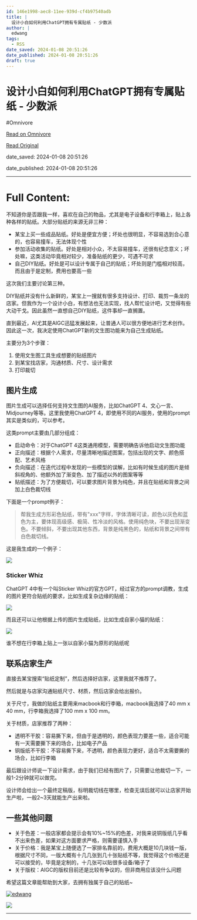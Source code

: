 ```yaml
---
id: 146e1998-aec8-11ee-939d-cf4b97540adb
title: |
  设计小白如何利用ChatGPT拥有专属贴纸 - 少数派
author: |
  edwang
tags:
  - RSS
date_saved: 2024-01-08 20:51:26
date_published: 2024-01-08 20:51:26
draft: true
---
```


# 设计小白如何利用ChatGPT拥有专属贴纸 - 少数派
#Omnivore

[Read on Omnivore](https://omnivore.app/me/chat-gpt-18ced4fd68e)

[Read Original](https://sspai.com/post/85596)

date_saved: 2024-01-08 20:51:26

date_published: 2024-01-08 20:51:26

--- 

# Full Content: 

不知道你是否跟我一样，喜欢在自己的物品，尤其是电子设备和行李箱上，贴上各种各样的贴纸。大部分贴纸的来源无非三种：

* 某宝上买一些成品贴纸。好处是便宜方便；坏处也很明显，不容易选到合心意的，也容易撞车，无法体现个性
* 参加活动收集的贴纸。好处是相对小众，不太容易撞车，还很有纪念意义；坏处嘛，这类活动毕竟相对较少，准备贴纸的更少，可遇不可求
* 自己DIY贴纸。好处是可以设计专属于自己的贴纸；坏处则是门槛相对较高，而且由于是定制，费用也要高一些

这次我们主要讨论第三种。

DIY贴纸并没有什么新鲜的，某宝上一搜就有很多支持设计、打印、裁剪一条龙的店家。但我作为一个设计小白，有想法也无法实现，找人帮忙设计吧，又觉得有些大动干戈。因此虽然一直想自己DIY贴纸，这件事却一直搁置。

直到最近，AI尤其是AIGC迅猛发展起来，让普通人可以很方便地进行艺术创作。因此这一次，我决定使用ChatGPT新的文生图功能来为自己生成贴纸。

主要分为3个步骤：

1. 使用文生图工具生成想要的贴纸图片
2. 到某宝找店家，沟通材质、尺寸、设计需求
3. 打印裁切

## 图片生成

图片生成可以选择任何支持文生图的AI服务，比如ChatGPT 4、文心一言、Midjourney等等。这里我使用ChatGPT 4，即使用不同的AI服务，使用的prompt其实是类似的，可以参考。

这类prompt主要由几部分组成：

* 启动命令：对于ChatGPT 4这类通用模型，需要明确告诉他启动文生图功能
* 正向描述：根据个人需求，尽量清晰地描述图案，包括出现的文字、颜色搭配、艺术风格
* 负向描述：在迭代过程中发现的一些模型的误解，比如有时候生成的图片是倾斜视角的、他额外加了渐变色、加了描述以外的图案等等
* 贴纸描述：为了方便裁切，可以要求图片背景为纯色，并且在贴纸和背景之间加上白色裁切线

下面是一个prompt例子：

> 帮我生成方形彩色贴纸，带有"xxx"字样，字体清晰可读，颜色以灰色和蓝色为主，要体现高级感、极简、性冷淡的风格。使用纯色块，不要出现渐变色。不要倾斜，不要出现其他东西，背景是纯黑色的，贴纸和背景之间带有白色裁切线。

这是我生成的一个例子：

![](https://proxy-prod.omnivore-image-cache.app/0x0,sRPr6-TkcffmYsmZ46cv31_L_ut5rU2eJrKTCyzZJ2kI/https://cdn.sspai.com/2024/01/05/755b5ef2df89c2dc3c8c5b9b4143bf55.png)

### Sticker Whiz

ChatGPT 4中有一个叫Sticker Whiz的官方GPT，经过官方的prompt调教，生成的图片更符合贴纸的要求，比如生成复杂边缘的贴纸：

![](https://proxy-prod.omnivore-image-cache.app/0x0,stLt6DYDO20sdLXZ4i5GdN3d7mU76rIEwH3Xz-16qziI/https://cdn.sspai.com/2024/01/05/3481516189b816dede980ad3baa15036.png)

而且还可以让他根据上传的图片生成贴纸，比如生成自家小猫的贴纸：

![](https://proxy-prod.omnivore-image-cache.app/0x0,sUt7nnfywdeGdP7Xji6QyapJ8bi0eXa4-KZ7ToV8vTQM/https://cdn.sspai.com/2024/01/05/1a5d0bb2ac27e9e2800d4fc08c8e3b11.png)

谁不想在行李箱上贴上一张以自家小猫为原形的贴纸呢

## 联系店家生产

直接去某宝搜索“贴纸定制”，然后选择好店家，这里我就不推荐了。

然后就是与店家沟通贴纸尺寸、材质，然后店家会给出报价。

关于尺寸，我做的贴纸主要用来macbook和行李箱，macbook我选择了40 mm x 40 mm，行李箱我选择了100 mm x 100 mm。

关于材质，店家推荐了两种：

* 透明不干胶：容易撕下来，但由于是透明的，颜色表现力要差一些，适合可能有一天需要撕下来的场合，比如电子产品
* 铜版纸不干胶：不容易撕下来，不透明，颜色表现力更好，适合不太需要撕的场合，比如行李箱

最后跟设计师说一下设计需求，由于我们已经有图片了，只需要让他裁切一下，一般1-2分钟就可以做完。

设计师会给出一个最终定稿版，标明裁切线在哪里，检查无误后就可以让店家开始生产啦，一般2\~3天就能生产出来啦。

## 一些其他问题

* 关于色差：一般店家都会提示会有10%\~15%的色差，对我来说铜版纸几乎看不出来色差，如果对这方面要求严格，则需要谨慎入手
* 关于价格：我是某宝上随便选了一家排名靠前的，费用大概是10几块钱一版，根据尺寸不同，一版大概有十几几张到几十张贴纸不等，我觉得这个价格还是可以接受的，毕竟是定制的，十几张可以贴很多设备/箱子了
* 关于版权：AIGC的版权目前还是比较有争议的，但非商用应该没什么问题

希望这篇文章能帮助到大家，去拥有独属于自己的贴纸\~

[![edwang](https://proxy-prod.omnivore-image-cache.app/0x0,sO5PDfEMgQ1QjSQrtg8M93yA2BgIzFNJrWo55ozpa9qY/https://cdn.sspai.com/2021/06/21/avatar/977092c1bcca9fd95ec6c60460c73962?imageMogr2/auto-orient/quality/95/thumbnail/!84x84r/gravity/Center/crop/84x84/interlace/1)](https://sspai.com/u/e6j9urdd/updates)

[![](https://proxy-prod.omnivore-image-cache.app/0x0,slYuyNiKK9ROimykrPtbad2QNJPsoaTG2QIlXPrpqbgQ/https://cdn.sspai.com/4/17/2023/article/491802ca-e512-e34e-8689-29cb9e9fdd6b.gif?imageMogr2/auto-orient/quality/95/thumbnail/!1096x252r/gravity/Center/crop/1096x252/interlace/1)](https://sspai.com/a/VKygbn)

---

